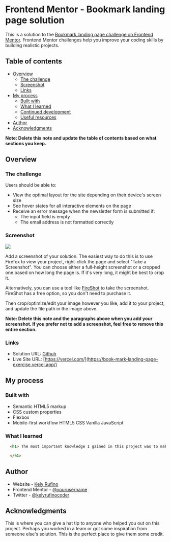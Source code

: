 # Frontend Mentor - Bookmark landing page solution

This is a solution to the [Bookmark landing page challenge on Frontend Mentor](https://www.frontendmentor.io/challenges/bookmark-landing-page-5d0b588a9edda32581d29158). Frontend Mentor challenges help you improve your coding skills by building realistic projects. 

## Table of contents

- [Overview](#overview)
  - [The challenge](#the-challenge)
  - [Screenshot](#screenshot)
  - [Links](#links)
- [My process](#my-process)
  - [Built with](#built-with)
  - [What I learned](#what-i-learned)
  - [Continued development](#continued-development)
  - [Useful resources](#useful-resources)
- [Author](#author)
- [Acknowledgments](#acknowledgments)

**Note: Delete this note and update the table of contents based on what sections you keep.**

## Overview

### The challenge

Users should be able to:

- View the optimal layout for the site depending on their device's screen size
- See hover states for all interactive elements on the page
- Receive an error message when the newsletter form is submitted if:
  - The input field is empty
  - The email address is not formatted correctly

### Screenshot

![](./screenshot.jpg)

Add a screenshot of your solution. The easiest way to do this is to use Firefox to view your project, right-click the page and select "Take a Screenshot". You can choose either a full-height screenshot or a cropped one based on how long the page is. If it's very long, it might be best to crop it.

Alternatively, you can use a tool like [FireShot](https://getfireshot.com/) to take the screenshot. FireShot has a free option, so you don't need to purchase it. 

Then crop/optimize/edit your image however you like, add it to your project, and update the file path in the image above.

**Note: Delete this note and the paragraphs above when you add your screenshot. If you prefer not to add a screenshot, feel free to remove this entire section.**

### Links

- Solution URL: [Githuh](https://github.com/kely-rufino/BookMark-Landing-Page-Exercise)
- Live Site URL: [https://vercel.com/](https://book-mark-landing-page-exercise.vercel.app/)

## My process

### Built with

- Semantic HTML5 markup
- CSS custom properties
- Flexbox
- Mobile-first workflow
    HTML5
    CSS
    Vanilla JavaScript

### What I learned


```html
  <h1> The most important knowledge I gained in this project was to make the Float Menu using JS and the use of the CSS Media Queries, to fit the content in a most devices as possible.

  </h1>
```


## Author

- Website - [Kely Rufino](https://www.your-site.com)
- Frontend Mentor - [@yourusername](https://www.frontendmentor.io/profile/yourusername)
- Twitter - [@kelyrufinocoder](https://www.twitter.com/kelyrufinocoder)


## Acknowledgments

This is where you can give a hat tip to anyone who helped you out on this project. Perhaps you worked in a team or got some inspiration from someone else's solution. This is the perfect place to give them some credit.

